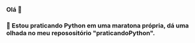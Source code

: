 ### Olá 👋 
### 🐍 Estou praticando Python em uma maratona própria, dá uma olhada no meu reposositório "praticandoPython".
<!--
**ClaudemirWS/ClaudemirWS** is a ✨ _special_ ✨ repository because its `README.md` (this file) appears on your GitHub profile.

Here are some ideas to get you started:

- 🔭 I’m currently working on ...
- 🌱 I’m currently learning ...
- 👯 I’m looking to collaborate on ...
- 🤔 I’m looking for help with ...
- 💬 Ask me about ...
- 📫 How to reach me: ...
- 😄 Pronouns: ...
- ⚡ Fun fact: ...
-->
